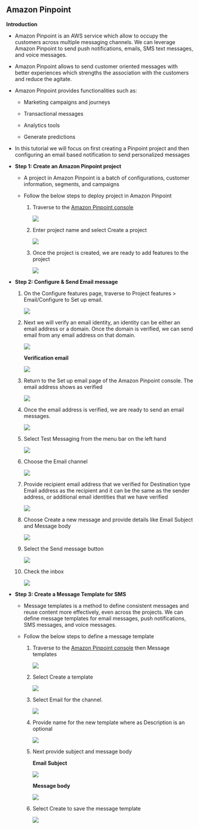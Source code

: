 ## Amazon Pinpoint

**Introduction**

- Amazon Pinpoint is an AWS service which allow to occupy the customers across multiple messaging channels. We can leverage Amazon Pinpoint to send push notifications, emails, SMS text messages, and voice messages. 

- Amazon Pinpoint allows to send customer oriented messages with better experiences which strengths the association with the customers and reduce the agitate.

- Amazon Pinpoint provides functionalities such as:
    
    - Marketing campaigns and journeys
   
    - Transactional messages
    
    - Analytics tools
    
    - Generate predictions

- In this tutorial we will focus on first creating a Pinpoint project and then configuring an email based notification to send personalized messages

- **Step 1: Create an Amazon Pinpoint project**
  
  - A project in Amazon Pinpoint is a batch of configurations, customer information, segments, and campaigns
  
  - Follow the below steps to deploy project in Amazon Pinpoint
    
    1. Traverse to the <a href="https://console.aws.amazon.com/pinpoint/">Amazon Pinpoint console</a> 

        <img src="images/image1.png" class="inline"/> 
           
    2. Enter project name and select Create a project 
     
        <img src="images/image2.png" class="inline"/> 
     
    3. Once the project is created, we are ready to add features to the project
     
        <img src="images/image3.png" class="inline"/> 

- **Step 2: Configure & Send Email message**
    
    1. On the Configure features page, traverse to Project features > Email/Configure to Set up email.

        <img src="images/image3.png" class="inline"/> 
           
    2. Next we will verify an email identity, an identity can be either an email address or a domain. Once the domain is verified, we can send email from any email address on that domain.
     
        <img src="images/image4.png" class="inline"/> 
        
        **Verification email**
        
        <img src="images/image5.png" class="inline"/> 
     
    3. Return to the Set up email page of the Amazon Pinpoint console. The email address shows as verified
        
        <img src="images/image6.png" class="inline"/>

    4. Once the email address is verified, we are ready to send an email messages.

        <img src="images/image7.png" class="inline"/> 
    
    5. Select Test Messaging from the menu bar on the left hand

        <img src="images/image8.png" class="inline"/> 
    
    6. Choose the Email channel
    
        <img src="images/image9.png" class="inline"/>
    
    7. Provide recipient email address that we verified for Destination type Email address as the recipient and it can be the same as the sender address, or additional email identities that we have verified
    
        <img src="images/image10.png" class="inline"/>
        
    8.  Choose Create a new message and provide details like Email Subject and Message body
    
        <img src="images/image11.png" class="inline"/>
    
    9. Select the Send message button

        <img src="images/image12.png" class="inline"/>
    
    10. Check the inbox
        
        <img src="images/image13.png" class="inline"/>

- **Step 3: Create a Message Template for SMS**
 
  - Message templates is a method to define consistent messages and reuse content more effectively, even across the projects. We can define message templates for email messages, push notifications, SMS messages, and voice messages.

  - Follow the below steps to define a message template
    
    1. Traverse to the <a href="https://console.aws.amazon.com/pinpoint/">Amazon Pinpoint console</a> then Message templates

        <img src="images/image14.png" class="inline"/> 
           
    2. Select Create a template
     
        <img src="images/image15.png" class="inline"/> 
     
    3. Select Email for the channel.
     
        <img src="images/image16.png" class="inline"/> 
     
    4. Provide name for the new template where as Description is an optional 
     
        <img src="images/image17.png" class="inline"/> 
    
    5. Next provide subject and message body
     
        **Email Subject**
          
          <img src="images/image18.png" class="inline"/>
        
        **Message body**

          <img src="images/image19.png" class="inline"/>
     
    6. Select Create to save the message template
      
        <img src="images/image20.png" class="inline"/>


